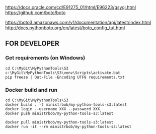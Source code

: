 https://docs.oracle.com/cd/E91275_01/html/E96223/gsyqi.html
https://github.com/boto/boto

https://boto3.amazonaws.com/v1/documentation/api/latest/index.html
http://docs.pythonboto.org/en/latest/boto_config_tut.html


## FOR DEVELOPER
### Get requirements (on Windows)
```
cd C:\MyGit\MyPythonTools\S3
c:\MyGit\MyPythonTools\S3\venv\Scripts\activate.bat
pip freeze | Out-File -Encoding UTF8 requirements.txt
```
### Docker build and run
```commandline
cd C:\MyGit\MyPythonTools\S3
docker build . -t ministrbob/my-python-tools-s3:latest
docker login --username XXX --password XXX
docker push ministrbob/my-python-tools-s3:latest

docker pull ministrbob/my-python-tools-s3:latest
docker run -it --rm ministrbob/my-python-tools-s3:latest
```